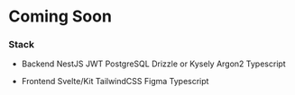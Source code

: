 # Coming Soon

### Stack

- Backend
    NestJS
    JWT
    PostgreSQL
    Drizzle or Kysely
    Argon2
    Typescript
    
- Frontend
    Svelte/Kit
    TailwindCSS
    Figma
    Typescript